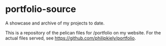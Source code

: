 # portfolio-source

A showcase and archive of my projects to date.

This is a repository of the pelican files for /portfolio on my website. For the actual files served, see <https://github.com/philipkiely/portfolio>.
